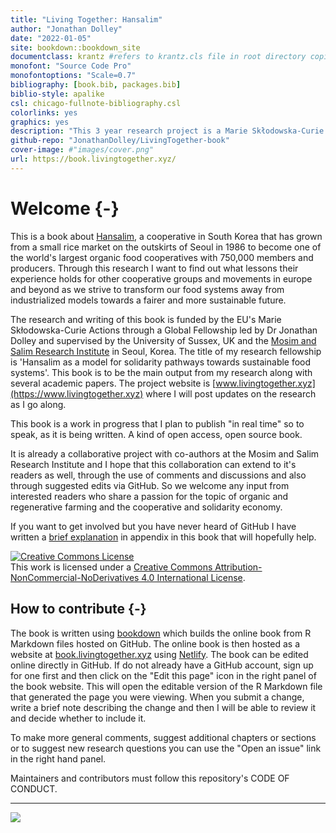 ```yaml
--- 
title: "Living Together: Hansalim"
author: "Jonathan Dolley"
date: "2022-01-05"
site: bookdown::bookdown_site
documentclass: krantz #refers to krantz.cls file in root directory copied from Robinlovelace/geocompr
monofont: "Source Code Pro"
monofontoptions: "Scale=0.7"
bibliography: [book.bib, packages.bib]
biblio-style: apalike
csl: chicago-fullnote-bibliography.csl
colorlinks: yes
graphics: yes
description: "This 3 year research project is a Marie Skłodowska-Curie Action - Global Fellowship led by Dr Jonathan Dolley and supervised by the Science Policy Research Unit (SPRU, University of Sussex Business School, UK) and the Mosim and Salim Research Institute (South Korea). Through this project I am investigating the story of the Korean cooperative, Hansalim, which grew from a small rice market on the outskirts of Seoul in 1986 to become one of the worlds largest organic food cooperatives with 750,000 members and producers. I want to find out what lessons their experience holds for other cooperative groups and movements in the UK and EU as we strive to transform our food systems away from industrialized models towards a fairer and more sustainable future. Hence the title of the fellowship: 'Hansalim as a model for solidarity pathways towards sustainable food systems'. This book is to be the main output from my research."
github-repo: "JonathanDolley/LivingTogether-book"
cover-image: #"images/cover.png"
url: https://book.livingtogether.xyz/
---
```


# Welcome {-}

This is a book about [Hansalim](http://www.hansalim.or.kr/), a cooperative in South Korea that has grown from a small rice market on the outskirts of Seoul in 1986 to become one of the world's largest organic food cooperatives with 750,000 members and producers. Through this research I want to find out what lessons their experience holds for other cooperative groups and movements in europe and beyond as we strive to transform our food systems away from industrialized models towards a fairer and more sustainable future.

<!--The writing of this book also provides an opportunity for Hansalim and their research center, Mosim, to reflect on their experience and the successes and challenges they have faced along the way. By thinking critically about their own story I believe -->

The research and writing of this book is funded by the EU's Marie Skłodowska-Curie Actions through a Global Fellowship led by Dr Jonathan Dolley and supervised by the University of Sussex, UK and the [Mosim and Salim Research Institute](http://www.mosim.or.kr/) in Seoul, Korea. The title of my research fellowship is 'Hansalim as a model for solidarity pathways towards sustainable food systems'. This book is to be the main output from my research along with several academic papers. The project website is [www.livingtogether.xyz](https://www.livingtogether.xyz) where I will post updates on the research as I go along.

This book is a work in progress that I plan to publish "in real time" so to speak, as it is being written. A kind of open access, open source book.

It is already a collaborative project with co-authors at the Mosim and Salim Research Institute and I hope that this collaboration can extend to it's readers as well, through the use of comments and discussions and also through suggested edits via GitHub. So we welcome any input from interested readers who share a passion for the topic of organic and regenerative farming and the cooperative and solidarity economy.

If you want to get involved but you have never heard of GitHub I have written a [brief explanation](/github.html) in appendix in this book that will hopefully help. 

<a rel="license" href="http://creativecommons.org/licenses/by-nc-nd/4.0/"><img alt="Creative Commons License" style="border-width:0" src="https://i.creativecommons.org/l/by-nc-nd/4.0/88x31.png" /></a><br />This work is licensed under a <a rel="license" href="http://creativecommons.org/licenses/by-nc-nd/4.0/">Creative Commons Attribution-NonCommercial-NoDerivatives 4.0 International License</a>.

## How to contribute {-}

The book is written using [bookdown](https://bookdown.org/yihui/bookdown/) which builds the online book from R Markdown files hosted on GitHub. The online book is then hosted as a website at [book.livingtogether.xyz](https://book.livingtogether.xyz) using [Netlify](https://www.netlify.com/). The book can be edited online directly in GitHub. If do not already have a GitHub account, sign up for one first and then click on the "Edit this page" icon in the right panel of the book website. This will open the editable version of the R Markdown file that generated the page you were viewing. When you submit a change, write a brief note describing the change and then I will be able to review it and decide whether to include it.

To make more general comments, suggest additional chapters or sections or to suggest new research questions you can use the "Open an issue" link in the right hand panel.

Maintainers and contributors must follow this repository's CODE OF CONDUCT.

<hr>

<a href="https://www.netlify.com"><img src="https://www.netlify.com/img/global/badges/netlify-color-accent.svg"/></a>
